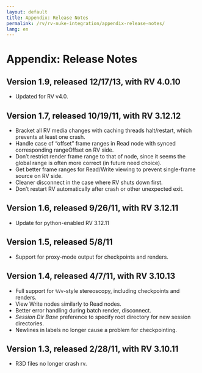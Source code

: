 ```yaml
---
layout: default
title: Appendix: Release Notes
permalink: /rv/rv-nuke-integration/appendix-release-notes/
lang: en
---
```


# Appendix: Release Notes

## Version 1.9, released 12/17/13, with RV 4.0.10

* Updated for RV v4.0.

## Version 1.7, released 10/19/11, with RV 3.12.12

* Bracket all RV media changes with caching threads halt/restart, which prevents at least one crash.
* Handle case of “offset” frame ranges in Read node with synced corresponding rangeOffset on RV side.
* Don’t restrict render frame range to that of node, since it seems the global range is often more correct (in future need choice).
* Get better frame ranges for Read/Write viewing to prevent single-frame source on RV side.
* Cleaner disconnect in the case where RV shuts down first.
* Don’t restart RV automatically after crash or other unexpected exit.

## Version 1.6, released 9/26/11, with RV 3.12.11

* Update for python-enabled RV 3.12.11

## Version 1.5, released 5/8/11

* Support for proxy-mode output for checkpoints and renders.

## Version 1.4, released 4/7/11, with RV 3.10.13

* Full support for `%Vv`-style stereoscopy, including checkpoints and renders.
* View Write nodes similarly to Read nodes.
* Better error handling during batch render, disconnect.
* *Session Dir Base* preference to specify root directory for new session directories.
* Newlines in labels no longer cause a problem for checkpointing.

## Version 1.3, released 2/28/11, with RV 3.10.11

* R3D files no longer crash rv.
